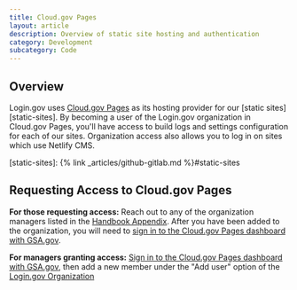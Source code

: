 ```yaml
---
title: Cloud.gov Pages
layout: article
description: Overview of static site hosting and authentication
category: Development
subcategory: Code
---
```


## Overview

Login.gov uses [Cloud.gov Pages][cloud-gov-pages] as its hosting provider for our [static sites][static-sites]. By becoming a user of the Login.gov organization in Cloud.gov Pages, you'll have access to build logs and settings configuration for each of our sites. Organization access also allows you to log in on sites which use Netlify CMS.

[cloud-gov-pages]: https://cloud.gov/pages/
[static-sites]: {% link _articles/github-gitlab.md %}#static-sites

## Requesting Access to Cloud.gov Pages

**For those requesting access:** Reach out to any of the organization managers listed in the [Handbook Appendix][handbook-appendix-cloud-gov]. After you have been added to the organization, you will need to [sign in to the Cloud.gov Pages dashboard with GSA.gov][cloud-gov-pages-login].

**For managers granting access:** [Sign in to the Cloud.gov Pages dashboard with GSA.gov][cloud-gov-pages-login], then add a new member under the "Add user" option of the [Login.gov Organization][cloud-gov-login-gov-org]

[handbook-appendix-cloud-gov]: https://docs.google.com/document/d/1ZMpi7Gj-Og1dn-qUBfQHqLc1Im7rUzDmIxKn11DPJzk/edit#heading=h.80vseiuz6587
[cloud-gov-pages-login]: https://pages.cloud.gov/login
[cloud-gov-login-gov-org]: https://pages.cloud.gov/organizations/16
